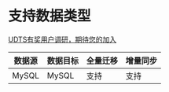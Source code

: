 # 支持数据类型

[UDTS有奖用户调研，期待您的加入](https://www.ucloud.cn/site/survey/survey.html?id=63)

| 数据源 | 数据目标 | 全量迁移 | 增量同步 |
| ------ | -------- | -------- | -------- |
| MySQL  | MySQL    | 支持     | 支持     |

